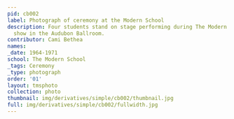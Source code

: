 ```yaml
---
pid: cb002
label: Photograph of ceremony at the Modern School
description: Four students stand on stage performing during The Modern School's festive
  show in the Audubon Ballroom.
contributor: Cami Bethea
names:
_date: 1964-1971
school: The Modern School
_tags: Ceremony
_type: photograph
order: '01'
layout: tmsphoto
collection: photo
thumbnail: img/derivatives/simple/cb002/thumbnail.jpg
full: img/derivatives/simple/cb002/fullwidth.jpg
---
```

